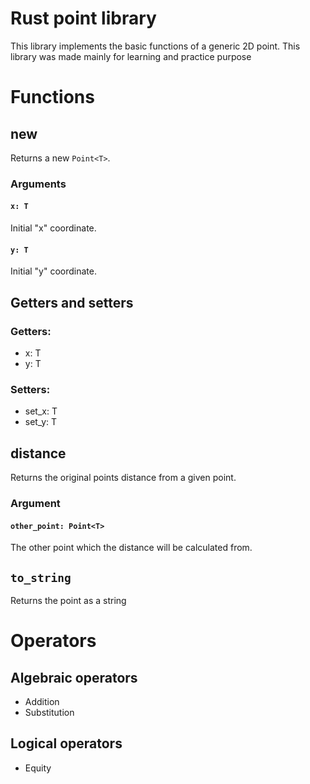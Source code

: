 # Rust point library
This library implements the basic functions of a generic 2D point. This library was made mainly for learning and practice purpose

# Functions

## new
Returns a new `Point<T>`.

### Arguments
#### `x: T`
Initial "x" coordinate.

#### `y: T`
Initial "y" coordinate.

## Getters and setters
### Getters:
<ul>
  <li>x: T</li>
  <li>y: T</li>
</ul>

### Setters:
<ul>
  <li>set_x: T</li>
  <li>set_y: T</li>
</ul>


## distance
Returns the original points distance from a given point.

### Argument
#### `other_point: Point<T>`
The other point which the distance will be calculated from.

## `to_string`
Returns the point as a string

# Operators

## Algebraic operators
<ul>
  <li>Addition</li>
  <li>Substitution</li>
</ul>

## Logical operators
<ul>
  <li>Equity</li>
</ul>
